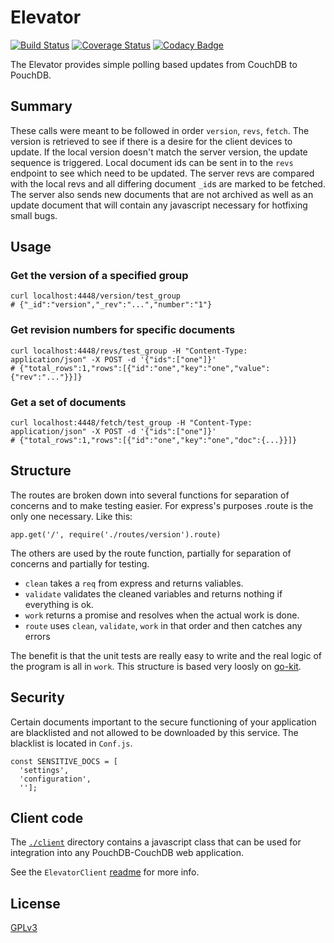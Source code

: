 # Elevator

[![Build Status](https://travis-ci.org/fetmar/elevator.svg?branch=master)](https://travis-ci.org/fetmar/elevator)
[![Coverage Status](https://coveralls.io/repos/github/fetmar/elevator/badge.svg?branch=master)](https://coveralls.io/github/fetmar/elevator?branch=master)
[![Codacy Badge](https://api.codacy.com/project/badge/Grade/9b5bd7ee60954e5e96821fbabfbcb0cb)](https://www.codacy.com/app/fetmar/elevator?utm_source=github.com&amp;utm_medium=referral&amp;utm_content=fetmar/elevator&amp;utm_campaign=Badge_Grade)

The Elevator provides simple polling based updates from CouchDB to PouchDB.

## Summary

These calls were meant to be followed in order `version`, `revs`, `fetch`. The version is retrieved to see if there is a desire for the client devices to update. If the local version doesn't match the server version, the update sequence is triggered. Local document ids can be sent in to the `revs` endpoint to see which need to be updated. The server revs are compared with the local revs and all differing document `_id`s are marked to be fetched. The server also sends new documents that are not archived as well as an update document that will contain any javascript necessary for hotfixing small bugs.

## Usage

### Get the version of a specified group
```
curl localhost:4448/version/test_group
# {"_id":"version","_rev":"...","number":"1"}
```

### Get revision numbers for specific documents
```
curl localhost:4448/revs/test_group -H "Content-Type: application/json" -X POST -d '{"ids":["one"]}'
# {"total_rows":1,"rows":[{"id":"one","key":"one","value":{"rev":"..."}}]}
```

### Get a set of documents

```
curl localhost:4448/fetch/test_group -H "Content-Type: application/json" -X POST -d '{"ids":["one"]}'
# {"total_rows":1,"rows":[{"id":"one","key":"one","doc":{...}}]}
```

## Structure

The routes are broken down into several functions for separation of concerns and to make testing easier. For express's purposes .route is the only one necessary. Like this:

```
app.get('/', require('./routes/version').route)
```

The others are used by the route function, partially for separation of concerns and partially for testing.

  * `clean` takes a `req` from express and returns valiables.
  * `validate` validates the cleaned variables and returns nothing if everything is ok.
  * `work` returns a promise and resolves when the actual work is done.
  * `route` uses `clean`, `validate`, `work` in that order and then catches any errors

The benefit is that the unit tests are really easy to write and the real logic of the program is all in `work`. This structure is based very loosly on [go-kit](https://github.com/go-kit/kit).

## Security

Certain documents important to the secure functioning of your application are blacklisted and not allowed to be downloaded by this service. The blacklist is located in `Conf.js`.

```
const SENSITIVE_DOCS = [
  'settings',
  'configuration',
  ''];
```

## Client code

The [`./client`](./client) directory contains a javascript class that can be used for integration into any PouchDB-CouchDB web application.

See the `ElevatorClient` [readme](./client/README.md) for more info.

## License

[GPLv3](LICENSE)
